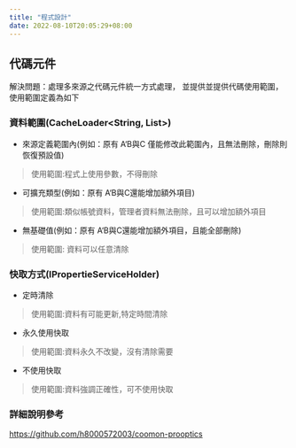 ```yaml
---
title: "程式設計"
date: 2022-08-10T20:05:29+08:00
---
```


## 代碼元件

解決問題：處理多來源之代碼元件統一方式處理，
並提供並提供代碼使用範圍，使用範圍定義為如下

### 資料範圍(CacheLoader<String, List<IProperties>>)

- 來源定義範圍內(例如：原有 A‘B與C 僅能修改此範圍內，且無法刪除，刪除則恢復預設值)

>使用範圍:程式上使用參數，不得刪除

- 可擴充類型(例如：原有 A‘B與C還能增加額外項目)
>使用範圍:類似帳號資料，管理者資料無法刪除，且可以增加額外項目

- 無基礎值(例如：原有 A‘B與C還能增加額外項目，且能全部刪除)
> 使用範圍: 資料可以任意清除

### 快取方式(IPropertieServiceHolder)
- 定時清除
> 使用範圍:資料有可能更新,特定時間清除
- 永久使用快取
> 使用範圍:資料永久不改變，沒有清除需要
- 不使用快取
> 使用範圍:資料強調正確性，可不使用快取


### 詳細說明參考
https://github.com/h8000572003/coomon-prooptics


